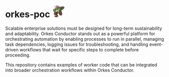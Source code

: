 
# orkes-poc  <img src="roBin/ORC_LORD.gif" height="40" width="40">

Scalable enterprise solutions must be designed for long-term sustainability and adaptability. Orkes Conductor stands out as a powerful platform for orchestrating automation by enabling processes to run in parallel, managing task dependencies, logging issues for troubleshooting, and handling event-driven workflows that wait for specific steps to complete before proceeding.

This repository contains examples of worker code that can be integrated into broader orchestration workflows within Orkes Conductor.
